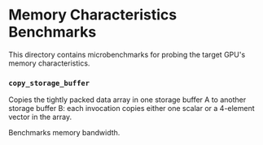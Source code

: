 # Memory Characteristics Benchmarks

This directory contains microbenchmarks for probing the target GPU's memory
characteristics.

### `copy_storage_buffer`

Copies the tightly packed data array in one storage buffer A to another
storage buffer B: each invocation copies either one scalar or a 4-element vector
in the array.

Benchmarks memory bandwidth.
